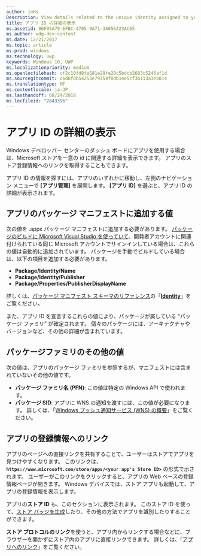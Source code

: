 ```yaml
---
author: jnHs
Description: View details related to the unique identity assigned to your app by the Microsoft Store, and get a link to your app's Store listing.
title: アプリ ID の詳細の表示
ms.assetid: 86F05A79-EFBC-4705-9A71-3A056323AC65
ms.author: wdg-dev-content
ms.date: 12/21/2017
ms.topic: article
ms.prod: windows
ms.technology: uwp
keywords: Windows 10, UWP
ms.localizationpriority: medium
ms.openlocfilehash: cf2c10fd8fa581e29fe20c5bdcb2683c5246af1d
ms.sourcegitcommit: c6d6f8b54253e79354f8db14e5cf3b113a3e5014
ms.translationtype: MT
ms.contentlocale: ja-JP
ms.lasthandoff: 08/24/2018
ms.locfileid: "2843396"
---
```

# <a name="view-app-identity-details"></a>アプリ ID の詳細の表示


Windows デベロッパー センターのダッシュ ボードにアプリを使用する場合は、Microsoft ストアを一意の id に関連する詳細を表示できます。 アプリのストア登録情報へのリンクを取得することもできます。

アプリ ID の情報を探すには、アプリのいずれかに移動し、左側のナビゲーション メニューで **[アプリ管理]** を展開します。 **[アプリ ID]** を選ぶと、アプリ ID の詳細が表示されます。


## <a name="values-to-include-in-your-app-package-manifest"></a>アプリのパッケージ マニフェストに追加する値

次の値を .appx パッケージ マニフェストに追加する必要があります。 [パッケージのビルドに Microsoft Visual Studio を使っていて](../packaging/packaging-uwp-apps.md)、開発者アカウントに関連付けられている同じ Microsoft アカウントでサインインしている場合は、これらの値は自動的に追加されています。 パッケージを手動でビルドしている場合は、以下の項目を追加する必要があります。

-   **Package/Identity/Name**
-   **Package/Identity/Publisher**
-   **Package/Properties/PublisherDisplayName**

詳しくは、[パッケージ マニフェスト スキーマのリファレンス](https://docs.microsoft.com/uwp/schemas/appxpackage/uapmanifestschema/schema-root)の「[**Identity**](https://docs.microsoft.com/uwp/schemas/appxpackage/uapmanifestschema/element-identity)」をご覧ください。

また、アプリ ID を宣言するこれらの値により、パッケージが属している "パッケージ ファミリ" が確定されます。 個々のパッケージには、アーキテクチャやバージョンなど、その他の詳細が含まれています。


## <a name="additional-values-for-package-family"></a>パッケージファミリのその他の値

次の値は、アプリのパッケージ ファミリを参照するが、マニフェストには含まれていないその他の値です。

-   **パッケージ ファミリ名 (PFN)**: この値は特定の Windows API で使われます。
-   **パッケージ SID**: アプリに WNS の通知を渡すには、この値が必要になります。 詳しくは、「[Windows プッシュ通知サービス (WNS) の概要](../design/shell/tiles-and-notifications/windows-push-notification-services--wns--overview.md)」をご覧ください。


## <a name="link-to-your-apps-listing"></a>アプリの登録情報へのリンク

アプリのページへの直接リンクを共有することで、ユーザーはストアでアプリを見つけやすくなります。 このリンクは、**`https://www.microsoft.com/store/apps/<your app's Store ID>`** の形式で示されます。 ユーザーがこのリンクをクリックすると、アプリの Web ベースの登録情報ページが開きます。 Windows デバイスでは、ストア アプリも起動して、アプリの登録情報を表示します。

アプリの**ストア ID** も、このセクションに表示されます。 このストア ID を使って、[ストア バッジを生成](http://go.microsoft.com/fwlink/p/?LinkId=534236)したり、その他の方法でアプリを識別したりすることができます。

**ストア プロトコルのリンク**を使うと、アプリ内からリンクする場合などに、ブラウザーを開かずにストア内のアプリに直接リンクできます。 詳しくは、「[アプリへのリンク](link-to-your-app.md)」をご覧ください。



 

 




